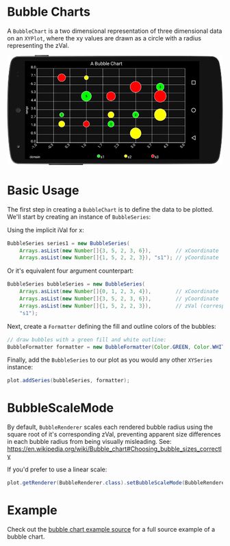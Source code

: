 # Bubble Charts
A `BubbleChart` is a two dimensional representation of three dimensional data
on an `XYPlot`, where the xy values are drawn as a circle with a radius representing the zVal.

![image](images/screens/bubble_horiz.png)

# Basic Usage
The first step in creating a `BubbleChart` is to define the data to be plotted.  We'll start
by creating an instance of `BubbleSeries`:

Using the implicit iVal for x:

```java
BubbleSeries series1 = new BubbleSeries(
    Arrays.asList(new Number[]{3, 5, 2, 3, 6}),        // xCoordinate
    Arrays.asList(new Number[]{1, 5, 2, 2, 3}), "s1"); // yCoordinate
```

Or it's equivalent four argument counterpart:

```java
BubbleSeries bubbleSeries = new BubbleSeries(
    Arrays.asList(new Number[]{0, 1, 2, 3, 4}),        // xCoordinate
    Arrays.asList(new Number[]{3, 5, 2, 3, 6}),        // yCoordinate
    Arrays.asList(new Number[]{1, 5, 2, 2, 3}),        // zVal (corresponds to radius) 
    "s1");
```

Next, create a `Formatter` defining the fill and outline colors of the bubbles:


```java
// draw bubbles with a green fill and white outline:
BubbleFormatter formatter = new BubbleFormatter(Color.GREEN, Color.WHITE)
```

Finally, add the `BubbleSeries` to our plot as you would any other `XYSeries` instance:

```java
plot.addSeries(bubbleSeries, formatter);
```

# BubbleScaleMode
By default, `BubbleRenderer` scales each rendered bubble radius using the square root  of it's corresponding
zVal, preventing apparent size differences in each bubble radius from being visually misleading.  See: https://en.wikipedia.org/wiki/Bubble_chart#Choosing_bubble_sizes_correctly

If you'd prefer to use a linear scale:

```java
plot.getRenderer(BubbleRenderer.class).setBubbleScaleMode(BubbleRenderer.BubbleScaleMode.LINEAR);
```
# Example
Check out the [bubble chart example source](../demoapp/src/main/java/com/androidplot/demos/BubbleChartActivity.java) for a full source example of a bubble chart.
